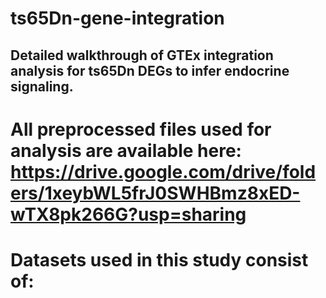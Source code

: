 # ts65Dn-gene-integration

## Detailed walkthrough of GTEx integration analysis for ts65Dn DEGs to infer endocrine signaling.  
# All preprocessed files used for analysis are available here: https://drive.google.com/drive/folders/1xeybWL5frJ0SWHBmz8xED-wTX8pk266G?usp=sharing

# Datasets used in this study consist of:
